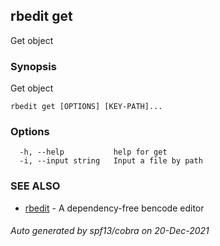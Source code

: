 ## rbedit get

Get object

### Synopsis


Get object

```
rbedit get [OPTIONS] [KEY-PATH]...
```

### Options

```
  -h, --help           help for get
  -i, --input string   Input a file by path
```

### SEE ALSO

* [rbedit](rbedit.md)	 - A dependency-free bencode editor

###### Auto generated by spf13/cobra on 20-Dec-2021
